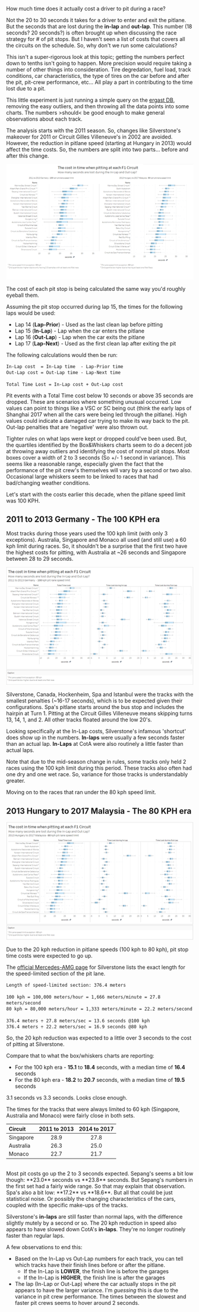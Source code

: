 ﻿How much time does it actually cost a driver to pit during a race?
 
Not the 20 to 30 seconds it takes for a driver to enter and exit the pitlane.  But the seconds that are lost during the **in-lap** and **out-lap**.  This number (18 seconds? 20 seconds?) is often brought up when discussing the race strategy for # of pit stops.  But I haven't seen a list of costs that covers all the circuits on the schedule.  So, why don't we run some calculations?

This isn't a super-rigorous look at this topic; getting the numbers perfect down to tenths isn't going to happen.  More precision would require taking a number of other things into consideration.  Tire degredation, fuel load, track conditions, car characteristics, the type of tires on the car before and after the pit, pit-crew performance, etc...  All play a part in contributing to the time lost due to a pit.

This little experiment is just running a simple query on the [ergast DB](http://ergast.com/mrd), removing the easy outliers, and then throwing all the data points into some charts.  The numbers >should< be good enough to make general observations about each track.

The analysis starts with the 2011 season.  So, changes like Silverstone's makeover for 2011 or Circuit Gilles Villeneuve's in 2002 are avoided.  However, the reduction in pitlane speed (starting at Hungary in 2013) would affect the time costs.  So, the numbers are split into two parts... before and after this change.

![Total_time](/images/aggregate_pitstop_2011_to_2013_and_2013_to_2017_dry_vs_wet.png)

The cost of each pit stop is being calculated the same way you'd roughly eyeball them.

Assuming the pit stop occurred during lap 15, the times for the following laps would be used:

* Lap 14 (**Lap-Prior**) - Used as the last clean lap before pitting
* Lap 15 (**In-Lap**) - Lap when the car enters the pitlane
* Lap 16 (**Out-Lap**) - Lap when the car exits the pitlane
* Lap 17 (**Lap-Next**) - Used as the first clean lap after exiting the pit

The following calculations would then be run:

```
In-Lap cost  = In-Lap time  - Lap-Prior time
Out-Lap cost = Out-Lap time - Lap-Next time

Total Time Lost = In-Lap cost + Out-Lap cost
```

Pit events with a Total Time cost below 10 seconds or above 35 seconds are dropped.  These are scenarios where something unusual occurred.  Low values can point to things like a VSC or SC being out (think the early laps of Shanghai 2017 when all the cars were being led through the pitlane).  High values could indicate a damaged car trying to make its way back to the pit.  Out-lap penalties that are 'negative' were also thrown out.  

Tighter rules on what laps were kept or dropped could've been used.  But, the quartiles identified by the Box&Whiskers charts seem to do a decent job at throwing away outliers and identifying the cost of normal pit stops.  Most boxes cover a width of 2 to 3 seconds (So +/- 1 second in variance).  This seems like a reasonable range, especially given the fact that the performance of the pit crew's themselves will vary by a second or two also.   Occasional large whiskers seem to be linked to races that had bad/changing weather conditions.
 
Let's start with the costs earlier this decade, when the pitlane speed limit was 100 KPH.

## 2011 to 2013 Germany - The 100 KPH era

Most tracks during those years used the 100 kph limit (with only 3 exceptions).  Australia, Singapore and Monaco all used (and still use) a 60 kph limit during races.  So, it shouldn't be a surprise that the first two have the highest costs for pitting, with Australia at ~26 seconds and Singapore between 28 to 29 seconds. 

![2011 to 2013](/images/aggregate_pitstop_2011_to_2013_Germany_100kph.png)

Silverstone, Canada, Hockenheim, Spa and Istanbul were the tracks with the smallest penalties (~16-17 seconds), which is to be expected given their configurations.  Spa's pitlane starts around the bus stop and includes the hairpin at Turn 1.  Pitting at the Circuit Gilles Villeneuve means skipping turns 13, 14, 1, and 2.  All other tracks floated around the low 20's.

Looking specifically at the In-Lap costs, Silverstone's infamous 'shortcut' does show up in the numbers.  **In-laps** were usually a few seconds faster than an actual lap.  **In-Laps** at CotA were also routinely a little faster than actual laps.

Note that due to the mid-season change in rules, some tracks only held 2 races using the 100 kph limit during this period.  These tracks also often had one dry and one wet race.  So, variance for those tracks is understandably greater.

Moving on to the races that ran under the 80 kph speed limit.

## 2013 Hungary to 2017 Malaysia - The 80 KPH era

![2013 to 2017](/images/aggregate_pitstop_2013_hungary_and_above_80kph.png)

Due to the 20 kph reduction in pitlane speeds (100 kph to 80 kph), pit stop time costs were expected to go up.

The [official Mercedes-AMG page](https://www.mercedesamgf1.com/en/mercedes-amg-f1/silverstone-gb/) for Silverstone lists the exact length for the speed-limited section of the pit lane.

```
Length of speed-limited section: 376.4 meters

100 kph = 100,000 meters/hour = 1,666 meters/minute = 27.8 meters/second
80 kph = 80,000 meters/hour = 1,333 meters/minute = 22.2 meters/second

376.4 meters ÷ 27.8 meters/sec = 13.6 seconds @100 kph
376.4 meters ÷ 22.2 meters/sec = 16.9 seconds @80 kph
```

So, the 20 kph reduction was expected to a little over 3 seconds to the cost of pitting at Silverstone.

Compare that to what the box/whiskers charts are reporting:

* For the 100 kph era - **15.1** to **18.4** seconds, with a median time of **16.4** seconds
* For the 80 kph era  - **18.2** to **20.7** seconds, with a median time of **19.5** seconds

3.1 seconds vs 3.3 seconds.  Looks close enough.

The times for the tracks that were always limited to 60 kph (Singapore, Australia and Monaco) were fairly close in both sets.

Circuit | 2011 to 2013 | 2014 to 2017
:--- | :---: | :---:
Singapore |28.9|27.8
Australia |26.3|25.0
Monaco |22.7|21.7

<br>
Most pit costs go up the 2 to 3 seconds expected.  Sepang's seems a bit low though: **23.0** seconds vs **23.8** seconds.  But Sepang's numbers in the first set had a fairly wide range.  So that may explain that observation.  Spa's also a bit low: **17.2** vs **18.6**.  But all that could be just statistical noise.   Or possibly the changing characteristics of the cars, coupled with the specific make-ups of the tracks.

Silverstone's **in-laps** are still faster than normal laps, with the difference slightly mutely by a second or so.  The 20 kph reduction in speed also appears to have slowed down CotA's **in-laps**.  They're no longer routinely faster than regular laps.

A few observations to end this:

* Based on the In-Lap vs Out-Lap numbers for each track, you can tell which tracks have their finish lines before or after the pitlane.
  * If the In-Lap is **LOWER**, the finish line is before the garages
  * If the In-Lap is **HIGHER**, the finish line is after the garages
* The lap (In-Lap or Out-Lap) where the car actually stops in the pit appears to have the larger variance.  I'm *guessing* this is due to the variance in pit crew performance.  The times between the slowest and faster pit crews seems to hover around 2 seconds.
